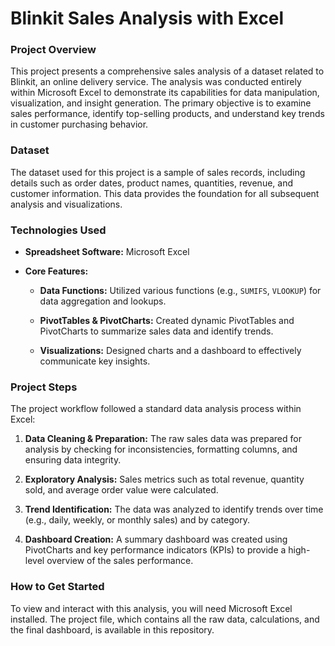 # Blinkit Sales Analysis with Excel

### Project Overview

This project presents a comprehensive sales analysis of a dataset related to Blinkit, an online delivery service. The analysis was conducted entirely within Microsoft Excel to demonstrate its capabilities for data manipulation, visualization, and insight generation. The primary objective is to examine sales performance, identify top-selling products, and understand key trends in customer purchasing behavior.

### Dataset

The dataset used for this project is a sample of sales records, including details such as order dates, product names, quantities, revenue, and customer information. This data provides the foundation for all subsequent analysis and visualizations.

### Technologies Used

* **Spreadsheet Software:** Microsoft Excel

* **Core Features:**

  * **Data Functions:** Utilized various functions (e.g., `SUMIFS`, `VLOOKUP`) for data aggregation and lookups.

  * **PivotTables & PivotCharts:** Created dynamic PivotTables and PivotCharts to summarize sales data and identify trends.

  * **Visualizations:** Designed charts and a dashboard to effectively communicate key insights.

### Project Steps

The project workflow followed a standard data analysis process within Excel:

1. **Data Cleaning & Preparation:** The raw sales data was prepared for analysis by checking for inconsistencies, formatting columns, and ensuring data integrity.

2. **Exploratory Analysis:** Sales metrics such as total revenue, quantity sold, and average order value were calculated.

3. **Trend Identification:** The data was analyzed to identify trends over time (e.g., daily, weekly, or monthly sales) and by category.

4. **Dashboard Creation:** A summary dashboard was created using PivotCharts and key performance indicators (KPIs) to provide a high-level overview of the sales performance.

### How to Get Started

To view and interact with this analysis, you will need Microsoft Excel installed. The project file, which contains all the raw data, calculations, and the final dashboard, is available in this repository.